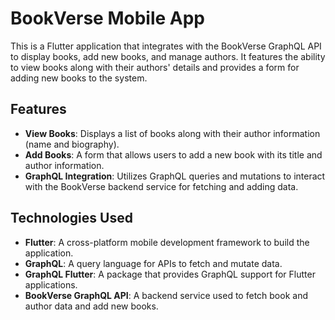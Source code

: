 # BookVerse Mobile App

This is a Flutter application that integrates with the BookVerse GraphQL API to display books, add new books, and manage authors. It features the ability to view books along with their authors' details and provides a form for adding new books to the system.

## Features

- **View Books**: Displays a list of books along with their author information (name and biography).
- **Add Books**: A form that allows users to add a new book with its title and author information.
- **GraphQL Integration**: Utilizes GraphQL queries and mutations to interact with the BookVerse backend service for fetching and adding data.

## Technologies Used

- **Flutter**: A cross-platform mobile development framework to build the application.
- **GraphQL**: A query language for APIs to fetch and mutate data.
- **GraphQL Flutter**: A package that provides GraphQL support for Flutter applications.
- **BookVerse GraphQL API**: A backend service used to fetch book and author data and add new books.
